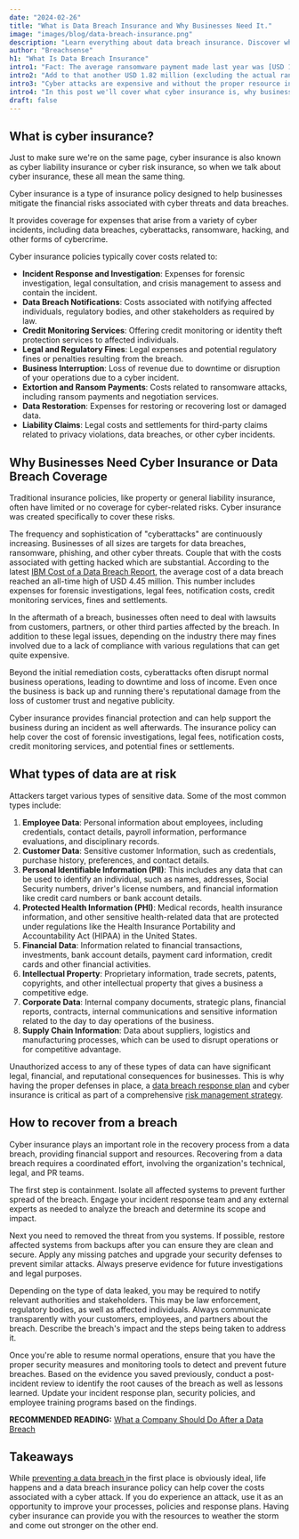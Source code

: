 ```yaml
---
date: "2024-02-26"
title: "What is Data Breach Insurance and Why Businesses Need It."
image: "images/blog/data-breach-insurance.png"
description: "Learn everything about data breach insurance. Discover what data breach insurance is, who needs it and how to use insurance to recover from a breach." 
author: "Breachsense"
h1: "What Is Data Breach Insurance"
intro1: "Fact: The average ransomware payment made last year was [USD 1.54 million](https://assets.sophos.com/X24WTUEQ/at/h48bjq7fqnqp3n5thwxtg4q/sophos-the-state-ransomware-2023-infographic-1200-1200px_2x.png), which is almost double the amount from the previous year."
intro2: "Add to that another USD 1.82 million (excluding the actual ransom payment) to recover from the attack."
intro3: "Cyber attacks are expensive and without the proper resource in place many businesses could not weather the storm."
intro4: "In this post we'll cover what cyber insurance is, why businesses need it, the types of data that attackers target and how to use insurance to recover from the breach."
draft: false
---
```

## What is cyber insurance?

Just to make sure we're on the same page, cyber insurance is also known as cyber liability insurance or cyber risk insurance, so when we talk about cyber insurance, these all mean the same thing.

Cyber insurance is a type of insurance policy designed to help businesses mitigate the financial risks associated with cyber threats and data breaches.

It provides coverage for expenses that arise from a variety of cyber incidents, including data breaches, cyberattacks, ransomware, hacking, and other forms of cybercrime.

Cyber insurance policies typically cover costs related to:

- **Incident Response and Investigation**: Expenses for forensic investigation, legal consultation, and crisis management to assess and contain the incident.
- **Data Breach Notifications**: Costs associated with notifying affected individuals, regulatory bodies, and other stakeholders as required by law.
- **Credit Monitoring Services**: Offering credit monitoring or identity theft protection services to affected individuals.
- **Legal and Regulatory Fines**: Legal expenses and potential regulatory fines or penalties resulting from the breach.
- **Business Interruption**: Loss of revenue due to downtime or disruption of your operations due to a cyber incident.
- **Extortion and Ransom Payments**: Costs related to ransomware attacks, including ransom payments and negotiation services.
- **Data Restoration**: Expenses for restoring or recovering lost or damaged data.
- **Liability Claims**: Legal costs and settlements for third-party claims related to privacy violations, data breaches, or other cyber incidents.

## Why Businesses Need Cyber Insurance or Data Breach Coverage

Traditional insurance policies, like property or general liability insurance, often have limited or no coverage for cyber-related risks. Cyber insurance was created specifically to cover these risks.

The frequency and sophistication of "cyberattacks" are continuously increasing. Businesses of all sizes are targets for data breaches, ransomware, phishing, and other cyber threats. Couple that with the costs associated with getting hacked which are substantial. According to the latest [IBM Cost of a Data Breach Report](https://www.ibm.com/reports/data-breach), the average cost of a data breach reached an all-time high of USD 4.45 million. This number includes expenses for forensic investigations, legal fees, notification costs, credit monitoring services, fines and settlements.

In the aftermath of a breach, businesses often need to deal with lawsuits from customers, partners, or other third parties affected by the breach. In addition to these legal issues, depending on the industry there may fines involved due to a lack of compliance with various regulations that can get quite expensive.

Beyond the initial remediation costs, cyberattacks often disrupt normal business operations, leading to downtime and loss of income. Even once the business is back up and running there's reputational damage from the loss of customer trust and negative publicity.

Cyber insurance provides financial protection and can help support the business during an incident as well afterwards. The insurance policy can help cover the cost of forensic investigations, legal fees, notification costs, credit monitoring services, and potential fines or settlements.

## What types of data are at risk

Attackers target various types of sensitive data. Some of the most common types include:

1. **Employee Data**: Personal information about employees, including credentials, contact details, payroll information, performance evaluations, and disciplinary records.
2. **Customer Data**: Sensitive customer Information, such as credentials, purchase history, preferences, and contact details.
3. **Personal Identifiable Information (PII)**: This includes any data that can be used to identify an individual, such as names, addresses, Social Security numbers, driver's license numbers, and financial information like credit card numbers or bank account details.
4. **Protected Health Information (PHI)**: Medical records, health insurance information, and other sensitive health-related data that are protected under regulations like the Health Insurance Portability and Accountability Act (HIPAA) in the United States.
5. **Financial Data**: Information related to financial transactions, investments, bank account details, payment card information, credit cards and other financial activities.
6. **Intellectual Property**: Proprietary information, trade secrets, patents, copyrights, and other intellectual property that gives a business a competitive edge.
7. **Corporate Data**: Internal company documents, strategic plans, financial reports, contracts, internal communications and sensitive information related to the day to day operations of the business.
8. **Supply Chain Information**: Data about suppliers, logistics and manufacturing processes, which can be used to disrupt operations or for competitive advantage.

Unauthorized access to any of these types of data can have significant legal, financial, and reputational consequences for businesses. This is why having the proper defenses in place, a [data breach response plan](https://www.breachsense.com/blog/data-breach-response/) and cyber insurance is critical as part of a comprehensive [risk management strategy](www.breachsense.com/blog/data-risk-management/).

## How to recover from a breach

Cyber insurance plays an important role in the recovery process from a data breach, providing financial support and resources. Recovering from a data breach requires a coordinated effort, involving the organization's technical, legal, and PR teams.

The first step is containment. Isolate all affected systems to prevent further spread of the breach. Engage your incident response team and any external experts as needed to analyze the breach and determine its scope and impact.

Next you need to removed the threat from you systems. If possible, restore affected systems from backups after you can ensure they are clean and secure. Apply any missing patches and upgrade your security defenses to prevent similar attacks. Always preserve evidence for future investigations and legal purposes.

Depending on the type of data leaked, you may be required to notify relevant authorities and stakeholders. This may be law enforcement, regulatory bodies, as well as affected individuals. Always communicate transparently with your customers, employees, and partners about the breach. Describe the breach's impact and the steps being taken to address it.

Once you're able to resume normal operations, ensure that you have the proper security measures and monitoring tools to detect and prevent future breaches. Based on the evidence you saved previously, conduct a post-incident review to identify the root causes of the breach as well as lessons learned. Update your incident response plan, security policies, and employee training programs based on the findings.

**RECOMMENDED READING:** [What a Company Should Do After a Data Breach](https://www.breachsense.com/blog/after-a-breach/)

## Takeaways

While [ preventing a data breach ](https://www.breachsense.com/blog/data-breach-prevention/)in the first place is obviously ideal, life happens and a data breach insurance policy can help cover the costs associated with a cyber attack. If you do experience an attack, use it as an opportunity to improve your processes, policies and response plans. Having cyber insurance can provide you with the resources to weather the storm and come out stronger on the other end.
